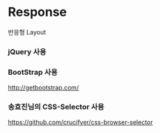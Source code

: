 # Response
반응형 Layout

### jQuery 사용


### BootStrap 사용
http://getbootstrap.com/

### 송효진님의 CSS-Selector 사용
https://github.com/crucifyer/css-browser-selector

